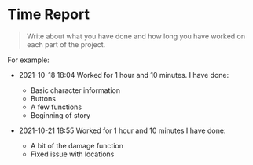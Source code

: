 # Time Report

> Write about what you have done and how long you have worked on each part of the project.

For example: 

- 2021-10-18 18:04 Worked for 1 hour and 10 minutes. I have done:
  - Basic character information
  - Buttons
  - A few functions
  - Beginning of story

- 2021-10-21 18:55 Worked for 1 hour and 10 minutes I have done:
  - A bit of the damage function
  - Fixed issue with locations
